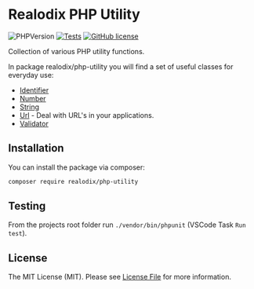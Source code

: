 <h1>Realodix PHP Utility</h1>

![PHPVersion](https://img.shields.io/badge/PHP-^7.4|^8-777BB4.svg?style=flat-square)
[![Tests](https://github.com/realodix/php-utility/actions/workflows/tests.yml/badge.svg)](https://github.com/realodix/php-utility/actions/workflows/tests.yml)
[![GitHub license](https://img.shields.io/github/license/realodix/php-utility)](/LICENSE)

Collection of various PHP utility functions.

In package realodix/php-utility you will find a set of useful classes for everyday use:

- [Identifier](/docs/Identifier.md)
- [Number](/docs/Number.md)
- [String](/docs/Str.md)
- [Url](/docs/Url.md) - Deal with URL's in your applications.
- [Validator](/docs/Validator.md)


## Installation
You can install the package via composer:

```sh
composer require realodix/php-utility
```

## Testing
From the projects root folder run `./vendor/bin/phpunit` (VSCode Task `Run test`).


## License
The MIT License (MIT). Please see [License File](/LICENSE) for more information.
